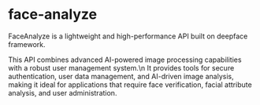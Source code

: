 # face-analyze

FaceAnalyze is a lightweight and high-performance API built on deepface framework.

This API combines advanced AI-powered image processing capabilities with a robust user management system.\n 
It provides tools for secure authentication, user data management, and AI-driven image analysis, 
making it ideal for applications that require face verification, facial attribute analysis, and user administration.